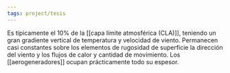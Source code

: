 ```yaml
---
tags: project/tesis
---
```

Es típicamente el 10% de la [[capa límite atmosférica (CLA)]], teniendo un gran gradiente vertical de temperatura y velocidad de viento. 
Permanecen casi constantes  sobre los elementos de rugosidad de superficie la dirección del viento y los flujos de calor y cantidad de movimiento.
Los [[aerogeneradores]] ocupan prácticamente todo su espesor.